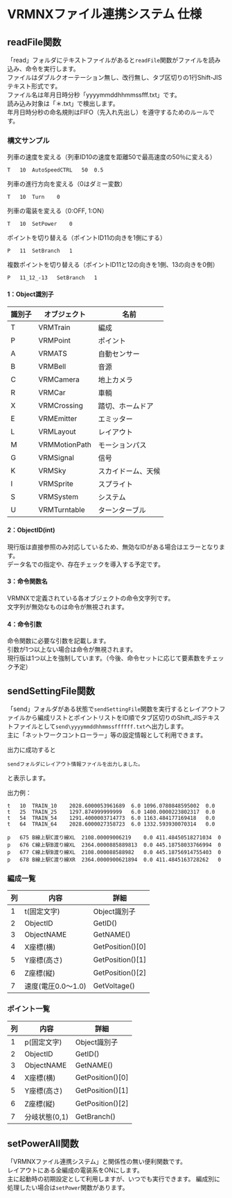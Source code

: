 # VRMNXファイル連携システム 仕様

## readFile関数
「read」フォルダにテキストファイルがあると`readFile`関数がファイルを読み込み、命令を実行します。  
ファイルはダブルクオーテーション無し、改行無し、タブ区切りの1行Shift-JISテキスト形式です。  
ファイル名は年月日時分秒「yyyymmddhhmmssfff.txt」です。  
読み込み対象は「＊.txt」で検出します。  
年月日時分秒の命名規則はFIFO（先入れ先出し）を遵守するためのルールです。  

### 構文サンプル
列車の速度を変える（列車ID10の速度を距離50で最高速度の50％に変える）
```
T	10	AutoSpeedCTRL	50	0.5
```

列車の進行方向を変える（0はダミー変数）
```
T	10	Turn	0
```

列車の電装を変える（0:OFF, 1:ON）
```
T	10	SetPower	0
```

ポイントを切り替える（ポイントID11の向きを1側にする）
```
P	11	SetBranch	1
```

複数ポイントを切り替える（ポイントID11と12の向きを1側、13の向きを0側）
```
P	11_12_-13	SetBranch	1
```

#### 1：Object識別子
| 識別子 | オブジェクト | 名前 |
| ---- | ---- | ---- |
| T | VRMTrain | 編成 |
| P | VRMPoint | ポイント |
| A | VRMATS | 自動センサー |
| B | VRMBell | 音源 |
| C | VRMCamera | 地上カメラ |
| R | VRMCar | 車輌 |
| X | VRMCrossing | 踏切、ホームドア |
| E | VRMEmitter | エミッター |
| L | VRMLayout | レイアウト |
| M | VRMMotionPath | モーションパス |
| G | VRMSignal | 信号 |
| K | VRMSky | スカイドーム、天候 |
| I | VRMSprite | スプライト |
| S | VRMSystem | システム |
| U | VRMTurntable | ターンターブル |

#### 2：ObjectID(int)
現行版は直接参照のみ対応しているため、無効なIDがある場合はエラーとなります。  
データ名での指定や、存在チェックを導入する予定です。

#### 3：命令関数名
VRMNXで定義されている各オブジェクトの命令文字列です。  
文字列が無効なものは命令が無視されます。

#### 4：命令引数
命令関数に必要な引数を記載します。  
引数が1つ以上ない場合は命令が無視されます。  
現行版は1つ以上を強制しています。（今後、命令セットに応じて要素数をチェック予定）

## sendSettingFile関数
「send」フォルダがある状態で`sendSettingFile`関数を実行するとレイアウトファイルから編成リストとポイントリストをID順でタブ区切りのShift_JISテキストファイルとして`send\yyyymmddhhmmssffffff.txt`へ出力します。  
主に「ネットワークコントローラー」等の設定情報として利用できます。  

出力に成功すると
```
sendフォルダにレイアウト情報ファイルを出力しました。
```
と表示します。  

出力例：
```
t	10	TRAIN_10	2028.6000053961689	6.0	1096.0780848595002	0.0
t	25	TRAIN_25	1297.874999999999	6.0	1400.0000223802317	0.0
t	54	TRAIN_54	1291.4000003714773	6.0	1163.484177169418	0.0
t	64	TRAIN_64	2028.6000027358723	6.0	1332.593930070314	0.0

p	675	B線上駅C渡り線XL	2108.00009006219	0.0	411.48450518271034	0
p	676	C線上駅B渡り線XL	2364.0000885889813	0.0	445.18758033766994	0
p	677	C線上駅B渡り線XL	2108.000088588982	0.0	445.18756914755403	0
p	678	B線上駅C渡り線XR	2364.0000900621894	0.0	411.4845163728262	0
```

### 編成一覧
| 列 | 内容 | 詳細 |
| ---- | ---- | ---- |
| 1 | t(固定文字) | Object識別子 |
| 2 | ObjectID | GetID() |
| 3 | ObjectNAME | GetNAME() |
| 4 | X座標(横) | GetPosition()[0] |
| 5 | Y座標(高さ) | GetPosition()[1] |
| 6 | Z座標(縦) | GetPosition()[2] |
| 7 | 速度(電圧0.0～1.0) | GetVoltage() |

### ポイント一覧
| 列 | 内容 | 詳細 |
| ---- | ---- | ---- |
| 1 | p(固定文字) | Object識別子 |
| 2 | ObjectID | GetID() |
| 3 | ObjectNAME | GetNAME() |
| 4 | X座標(横) | GetPosition()[0] |
| 5 | Y座標(高さ) | GetPosition()[1] |
| 6 | Z座標(縦) | GetPosition()[2] |
| 7 | 分岐状態(0,1) | GetBranch() |

## setPowerAll関数
「VRMNXファイル連携システム」と関係性の無い便利関数です。  
レイアウトにある全編成の電装系をONにします。  
主に起動時の初期設定として利用しますが、いつでも実行できます。
編成別に処理したい場合は```setPower```関数があります。
